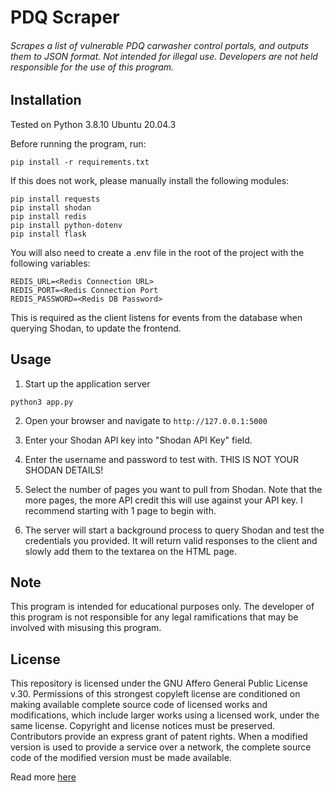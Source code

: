 # PDQ Scraper

###### Scrapes a list of vulnerable PDQ carwasher control portals, and outputs them to JSON format. Not intended for illegal use. Developers are not held responsible for the use of this program.

## Installation

Tested on Python 3.8.10 Ubuntu 20.04.3

Before running the program, run:

```
pip install -r requirements.txt
```

If this does not work, please manually install the following modules:

```
pip install requests
pip install shodan
pip install redis
pip install python-dotenv
pip install flask
```

You will also need to create a .env file in the root of the project with the following variables:

```
REDIS_URL=<Redis Connection URL>
REDIS_PORT=<Redis Connection Port
REDIS_PASSWORD=<Redis DB Password>
```

This is required as the client listens for events from the database when querying Shodan, to update the frontend.

## Usage

1. Start up the application server

```
python3 app.py
```

2. Open your browser and navigate to `http://127.0.0.1:5000`

3. Enter your Shodan API key into "Shodan API Key" field.

4. Enter the username and password to test with. THIS IS NOT YOUR SHODAN DETAILS!

5. Select the number of pages you want to pull from Shodan. Note that the more pages, the more API credit this will use against your API key. I recommend starting with 1 page to begin with.
6. The server will start a background process to query Shodan and test the credentials you provided. It will return valid responses to the client and slowly add them to the textarea on the HTML page.

## Note

This program is intended for educational purposes only. The developer of this program is not responsible for any legal ramifications that may be involved with misusing this program.

## License

This repository is licensed under the GNU Affero General Public License v.30.
Permissions of this strongest copyleft license are conditioned on making available complete source code of licensed works and modifications, which include larger works using a licensed work, under the same license. Copyright and license notices must be preserved. Contributors provide an express grant of patent rights. When a modified version is used to provide a service over a network, the complete source code of the modified version must be made available.

Read more [here](https://github.com/Zerrissen/pdq-scraper/blob/main/LICENSE)
